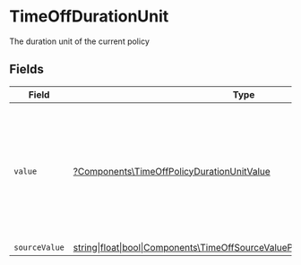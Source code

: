 # TimeOffDurationUnit

The duration unit of the current policy


## Fields

| Field                                                                                                                                            | Type                                                                                                                                             | Required                                                                                                                                         | Description                                                                                                                                      | Example                                                                                                                                          |
| ------------------------------------------------------------------------------------------------------------------------------------------------ | ------------------------------------------------------------------------------------------------------------------------------------------------ | ------------------------------------------------------------------------------------------------------------------------------------------------ | ------------------------------------------------------------------------------------------------------------------------------------------------ | ------------------------------------------------------------------------------------------------------------------------------------------------ |
| `value`                                                                                                                                          | [?Components\TimeOffPolicyDurationUnitValue](../../Models/Components/TimeOffPolicyDurationUnitValue.md)                                          | :heavy_minus_sign:                                                                                                                               | The unified value for the duration unit. If the provider does not specify this unit, the value will be set to unknown                            | hours                                                                                                                                            |
| `sourceValue`                                                                                                                                    | [string\|float\|bool\|Components\TimeOffSourceValuePolicyDurationUnit4\|array\|null](../../Models/Components/TimeOffPolicyDurationUnitSourceValue.md) | :heavy_minus_sign:                                                                                                                               | N/A                                                                                                                                              |                                                                                                                                                  |